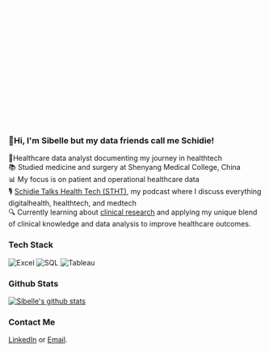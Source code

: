 ![[Lottie Animation](Animation - 1720541002544.gif](https://github.com/Schidiie/Schidiie/blob/main/Animation%20-%201720541002544.gif)![[Lottie Animation](Animation - 1720541002544.gif](https://github.com/Schidiie/Schidiie/blob/main/Animation%20-%201720541002544.gif)![[Lottie Animation](Animation - 1720541002544.gif](https://github.com/Schidiie/Schidiie/blob/main/Animation%20-%201720541002544.gif)![[Lottie Animation](Animation - 1720541002544.gif](https://github.com/Schidiie/Schidiie/blob/main/Animation%20-%201720541002544.gif)![[Lottie Animation](Animation - 1720541002544.gif](https://github.com/Schidiie/Schidiie/blob/main/Animation%20-%201720541002544.gif)

### 👋Hi, I'm Sibelle but my data friends call me Schidie!

🌟Healthcare data analyst documenting my journey in healthtech  
📚 Studied medicine and surgery at Shenyang Medical College, China    
📊 My focus is on patient and operational healthcare data  
🎙️ [Schidie Talks Health Tech (STHT)](http://podcasters.spotify.com/pod/show/schidie), my podcast where I discuss everything digitalhealth, healthtech, and medtech  
🔍 Currently learning about [clinical research](https://www.bionabu.com/activity/817?tab=overview) and applying my unique blend of clinical knowledge and data analysis
to improve healthcare outcomes.

### Tech Stack
![Excel](https://img.icons8.com/color/48/000000/microsoft-excel-2019.png) ![SQL](https://img.icons8.com/color/48/000000/sql.png) ![Tableau](https://img.icons8.com/color/48/000000/tableau-software.png)


### Github Stats
<!-- GitHub stats from https://github.com/anuraghazra/github-readme-stats -->
[![Sibelle's github stats](https://github-readme-stats.vercel.app/api?username=Schidiie&count_private=true&show_icons=true&theme=radical&hide_rank=false)](https://github.com/anuraghazra/github-readme-stats)

### Contact Me
[LinkedIn](https://www.linkedin.com/in/sibelle-o-177b1b116/) or [Email](mailto:okwusibelle@gmail.com.com).

